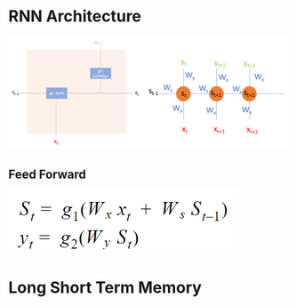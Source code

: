# RNN Architecture

<img src="src/RNN3.png">   

## Feed Forward
<img src="src/RNN_EQN.png">  


# Long Short Term Memory
